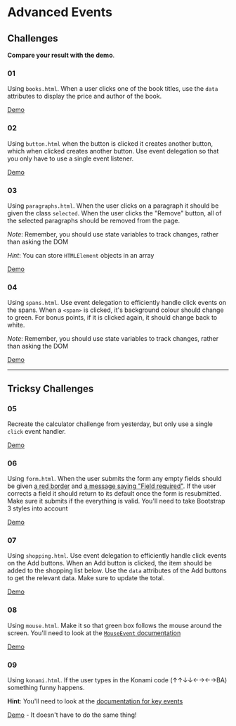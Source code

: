 # Advanced Events

## Challenges

**Compare your result with the demo**.

### 01

Using `books.html`. When a user clicks one of the book titles, use the `data` attributes to display the price and author of the book.

[Demo](https://develop-me.github.io/week-04--dom/challenges/04/answers/books/books.html)

### 02

Using `button.html` when the button is clicked it creates another button, which when clicked creates another button. Use event delegation so that you only have to use a single event listener.

[Demo](https://develop-me.github.io/week-04--dom/challenges/04/answers/button/button.html)

### 03

Using `paragraphs.html`. When the user clicks on a paragraph it should be given the class `selected`. When the user clicks the "Remove" button, all of the selected paragraphs should be removed from the page.

*Note*: Remember, you should use state variables to track changes, rather than asking the DOM

*Hint*: You can store `HTMLElement` objects in an array

[Demo](https://develop-me.github.io/week-04--dom/challenges/04/answers/paragraphs/paragraphs.html)

### 04

Using `spans.html`. Use event delegation to efficiently handle click events on the spans. When a `<span>` is clicked, it's background colour should change to green. For bonus points, if it is clicked again, it should change back to white.

*Note*: Remember, you should use state variables to track changes, rather than asking the DOM

[Demo](https://develop-me.github.io/week-04--dom/challenges/04/answers/spans/spans.html)

---

## Tricksy Challenges

### 05

Recreate the calculator challenge from yesterday, but only use a single `click` event handler.

[Demo](https://develop-me.github.io/week-04--dom/challenges/04/answers/calculator/calculator.html)


### 06

Using `form.html`. When the user submits the form any empty fields should be given [a red border](http://getbootstrap.com/css/#forms-control-validation) and [a message saying "Field required"](http://getbootstrap.com/css/#forms-help-text). If the user corrects a field it should return to its default once the form is resubmitted. Make sure it submits if the everything is valid. You'll need to take Bootstrap 3 styles into account

[Demo](https://develop-me.github.io/week-04--dom/challenges/04/answers/form/form.html)

### 07

Using `shopping.html`. Use event delegation to efficiently handle click events on the Add buttons. When an Add button is clicked, the item should be added to the shopping list below. Use the `data` attributes of the Add buttons to get the relevant data. Make sure to update the total.

[Demo](https://develop-me.github.io/week-04--dom/challenges/04/answers/shopping/shopping.html)

### 08

Using `mouse.html`. Make it so that green box follows the mouse around the screen. You'll need to look at the [`MouseEvent` documentation](https://developer.mozilla.org/en-US/docs/Web/API/MouseEvent)

[Demo](https://develop-me.github.io/week-04--dom/challenges/04/answers/mouse/mouse.html)

### 09

Using `konami.html`. If the user types in the Konami code (↑↑↓↓←→←→BA) something funny happens.

**Hint**: You'll need to look at the [documentation for key events](https://developer.mozilla.org/en-US/docs/Web/API/KeyboardEvent/key)

[Demo](https://develop-me.github.io/week-04--dom/challenges/04/answers/konami/konami.html) - It doesn't have to do the same thing!
